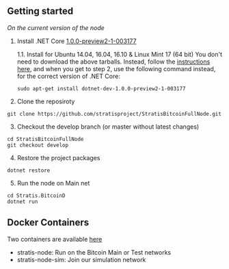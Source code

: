 

Getting started
---------------

*On the current version of the node*


1. Install .NET Core [1.0.0-preview2-1-003177](https://github.com/dotnet/core/blob/master/release-notes/download-archives/1.1-preview2.1-download.md)

     1.1. Install for Ubuntu 14.04, 16.04, 16.10 & Linux Mint 17 (64 bit)
     You don't need to download the above tarballs.  Instead, follow the [instructions here](https://www.microsoft.com/net/core#linuxubuntu), 
     and when you get to step 2, use the following command instead, for the correct version of .NET Core:
     ```
     sudo apt-get install dotnet-dev-1.0.0-preview2-1-003177
     ```
     
2. Clone the reposiroty 
```
git clone https://github.com/stratisproject/StratisBitcoinFullNode.git  
```

3. Checkout the develop branch (or master without latest changes)
```
cd StratisBitcoinFullNode
git checkout develop
```

4. Restore the project packages  
```
dotnet restore
```

5. Run the node on Main net
```
cd Stratis.BitcoinD
dotnet run
```

Docker Containers
-------------------

Two containers are available [here](https://hub.docker.com/u/stratisplatform/)

- stratis-node: Run on the Bitcoin Main or Test networks
- stratis-node-sim: Join our simulation network
